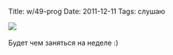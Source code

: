 Title: w/49-prog
Date: 2011-12-11
Tags: слушаю

<div class="text"><img src="http://dl.dropbox.com/u/140528/site/week-49.png" /><br /><br />
Будет чем заняться на неделе :)</div>
